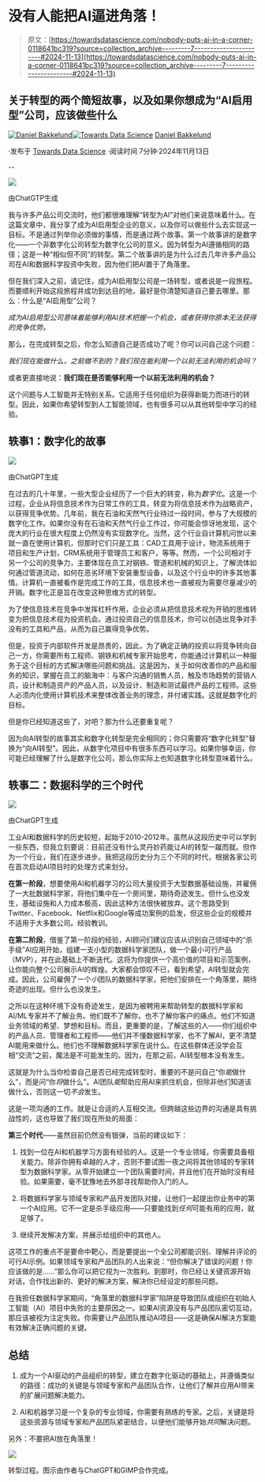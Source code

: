# 没有人能把AI逼进角落！

> 原文：[https://towardsdatascience.com/nobody-puts-ai-in-a-corner-0118641bc319?source=collection_archive---------7-----------------------#2024-11-13](https://towardsdatascience.com/nobody-puts-ai-in-a-corner-0118641bc319?source=collection_archive---------7-----------------------#2024-11-13)

## 关于转型的两个简短故事，以及如果你想成为“AI启用型”公司，应该做些什么

[](https://medium.com/@danielbakkelund?source=post_page---byline--0118641bc319--------------------------------)[![Daniel Bakkelund](../Images/9d9b4d1c11719fb29be04777b4d2f450.png)](https://medium.com/@danielbakkelund?source=post_page---byline--0118641bc319--------------------------------)[](https://towardsdatascience.com/?source=post_page---byline--0118641bc319--------------------------------)[![Towards Data Science](../Images/a6ff2676ffcc0c7aad8aaf1d79379785.png)](https://towardsdatascience.com/?source=post_page---byline--0118641bc319--------------------------------) [Daniel Bakkelund](https://medium.com/@danielbakkelund?source=post_page---byline--0118641bc319--------------------------------)

·发布于 [Towards Data Science](https://towardsdatascience.com/?source=post_page---byline--0118641bc319--------------------------------) ·阅读时间 7分钟·2024年11月13日

--

![](../Images/189e8abd01ac13309a9f78c4f36dfdad.png)

由ChatGTP生成

我与许多产品公司交流时，他们都很难理解“转型为AI”对他们来说意味着什么。在这篇文章中，我分享了成为AI启用型企业的意义，以及你可以做些什么去实现这一目标。不是通过列举你必须做的事情，而是通过两个故事。第一个故事讲的是数字化——一个非数字化公司转型为数字化公司的意义。因为转型为AI遵循相同的路径；这是一种“相似但不同”的转型。第二个故事讲的是为什么过去几年许多产品公司在AI和数据科学投资中失败，因为他们把AI置于了角落里。

但在我们深入之前，请记住，成为AI启用型公司是一场转型，或者说是一段旅程。而要顺利开始这段旅程并成功到达目的地，最好是你清楚知道自己要去哪里。那么：什么是“AI启用型”公司？

*成为AI启用型公司意味着能够利用AI技术把握一个机会，或者获得你原本无法获得的竞争优势。*

那么，在完成转型之后，你怎么知道自己是否成功了呢？你可以问自己这个问题：

*我们现在能做什么，之前做不到的？我们现在能利用一个以前无法利用的机会吗？*

或者更直接地说：**我们现在是否能够利用一个以前无法利用的机会？**

这个问题与人工智能并无特别关系。它适用于任何组织为获得新能力而进行的转型。因此，如果你希望转型到人工智能领域，也有很多可以从其他转型中学习的经验。

## 轶事1：数字化的故事

![](../Images/13234f9488bda0fcf2165abe46dd9aac.png)

由ChatGPT生成

在过去的几十年里，一些大型企业经历了一个巨大的转变，称为*数字化*。这是一个过程，企业从将信息技术作为日常工作的工具，转变为将信息技术作为战略资产，以获得竞争优势。几年前，我在石油和天然气行业待过一段时间，参与了大规模的数字化工作。如果你没有在石油和天然气行业工作过，你可能会惊讶地发现，这个庞大的行业在很大程度上仍然没有实现数字化。当然，这个行业自计算机问世以来就一直在使用计算机，但那时它们只是工具：CAD工具用于设计，物流系统用于项目和生产计划，CRM系统用于管理员工和客户，等等。然而，一个公司相对于另一个公司的竞争力，主要体现在员工对钢铁、管道和机械的知识上，了解流体如何通过管道流动，如何在恶劣环境下安装重型设备，以及这个行业中的许多其他事情。计算机一直被看作是完成工作的工具，信息技术也一直被视为需要尽量减少的开销。数字化正是旨在改变这种思维方式的转型。

为了使信息技术在竞争中发挥杠杆作用，企业必须从把信息技术视为开销的思维转变为把信息技术视为投资机会。通过投资自己的信息技术，你可以创造出竞争对手没有的工具和产品，从而为自己赢得竞争优势。

但是，投资于内部软件开发是昂贵的，因此，为了确定正确的投资以将竞争转向自己一方，你需要所有工程师、钢铁和机械专家开始思考，你能通过计算机以一种服务于这个目标的方式解决哪些问题和挑战。这是因为，关于如何改善你的产品和服务的知识，掌握在员工的脑海中：与客户沟通的销售人员，触及市场趋势的营销人员，设计和制造资产的产品人员，以及设计、制造和测试最终产品的工程师。这些人必须内化使用计算机技术来整体改善业务的理念，并付诸实践。这就是数字化的目标。

但是你已经知道这些了，对吧？那为什么还要重复呢？

因为向AI转型的故事其实和数字化转型是完全相同的；你只需要将“数字化转型”替换为“向AI转型”。因此，从数字化项目中有很多东西可以学习。如果你够幸运，你可能已经理解了什么是数字化公司，那么你实际上也知道数字化转型意味着什么。

## 轶事二：数据科学的三个时代

![](../Images/db12cbd63391b00a6ab12a1f40c4a07d.png)

由ChatGPT生成

工业AI和数据科学的历史较短，起始于2010-2012年。虽然从这段历史中可以学到一些东西，但我立刻要说：目前还没有什么灵丹妙药能让AI的转型一蹴而就。但作为一个行业，我们在逐步进步。我把这段历史分为三个不同的时代，根据各家公司在首次启动AI项目时的处理方式来划分。

**在第一阶段**，想要使用AI和机器学习的公司大量投资于大型数据基础设施，并雇佣了一大批数据科学家，将他们集中在一个房间里，期待奇迹发生。但什么也没发生，基础设施和人力成本极高，因此这种方法很快被放弃。这个思路受到Twitter、Facebook、Netflix和Google等成功案例的启发，但这些企业的规模并不适用于大多数公司。经验教训。

**在第二阶段**，借鉴了第一阶段的经验，AI顾问们建议应该从识别自己领域中的“杀手级”AI应用开始，组建一支小型的数据科学家团队，做一个最小可行产品（MVP），并在此基础上不断迭代。这将为你提供一个高价值的项目和示范案例，让你能向整个公司展示AI的辉煌。大家都会惊叹不已，看到希望，AI转型就会完成。因此，公司雇佣了一个*小*团队的数据科学家，把他们安排在一个角落里，期待奇迹的出现。但什么也没发生。

之所以在这种环境下没有奇迹发生，是因为被聘用来帮助转型的数据科学家和AI/ML专家并不了解业务。他们既不了解你，也不了解你客户的痛点。他们不知道业务领域的希望、梦想和目标。而且，更重要的是，了解这些的人——你们组织中的产品人员、管理者和工程师——他们并不懂数据科学家，也不了解AI，更不清楚AI能用来做什么。他们也不理解数据科学家在说什么。在这些群体还没学会互相“交流”之前，魔法是不可能发生的。因为，在那之前，AI转型根本没有发生。

这就是为什么当你检查自己是否已经完成转型时，重要的不是问自己“你*能*做什么”，而是问“你*将*做什么”。AI团队*能*帮助应用AI来抓住机会，但除非他们知道该做什么，否则这一切*不会*发生。

这是一项沟通的工作。就是让合适的人互相交流。但跨越这些边界的沟通是具有挑战性的，这也导致了我们现在所处的局面：

**第三个时代**——虽然目前仍然没有银弹，当前的建议如下：

1.  找到一位在AI和机器学习方面有经验的人。这是一个专业领域，你需要具备相关能力。除非你拥有卓越的人才，否则不要试图一夜之间将其他领域的专家转型为数据科学家。从零开始建立一个团队需要时间，并且他们在开始时没有经验。如果需要，毫不犹豫地去外部寻找帮助你入门的人。

1.  将数据科学家与领域专家和产品开发团队对接，让他们一起提出你业务中的第一个AI应用。它不一定是杀手级应用——只要能找到*任何*可能有用的应用，就足够了。

1.  继续开发解决方案，并展示给组织中的其他人。

这项工作的重点不是要命中靶心，而是要提出一个全公司都能识别、理解并评论的可行AI示例。如果领域专家和产品团队的人出来说：“但你解决了错误的问题！你应该做的是……”那么你可以把它视为一次胜利。到那时，你已经让关键资源开始对话，合作找出新的、更好的解决方案，解决你已经设定的那些问题。

在我担任数据科学家期间，“角落里的数据科学家”陷阱是导致团队或组织在初始人工智能（AI）项目中失败的主要原因之一。如果AI资源没有与产品团队密切互动，那应该被视为注定失败。你需要让产品团队推动AI项目——这是确保AI解决方案能有效解决正确问题的关键。

## **总结**

1.  成为一个AI驱动的产品组织的转型，建立在数字化驱动的基础上，并遵循类似的路径：成功的关键是与领域专家和产品团队合作，让他们了解并应用AI带来的扩展问题解决能力。

1.  AI和机器学习是一个复杂的专业领域，你需要有熟练的专家。之后，关键是将这些资源与领域专家和产品团队紧密结合，以便他们能够开始*共同*解决问题。

另外：不要把AI放在角落里！

![](../Images/7a20dea813932f19f3dae9d4e21efd8a.png)

转型过程。图示由作者与ChatGPT和GIMP合作完成。
